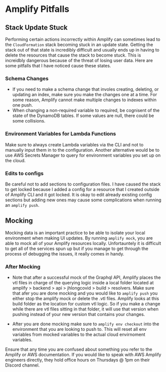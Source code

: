# Amplify Pitfalls

## Stack Update Stuck

Performing certain actions incorrectly within Amplify can sometimes lead to the `CloudFormation` stack becoming stuck in an update state. Getting the stack out of that state is incredibly difficult and usually ends up in having to delete the resources that cause the stack to become stuck. This is increidbly dangerous because of the threat of losing user data. Here are some pitfalls that I have noticed cause these states.

### Schema Changes

- If you need to make a schema change that involes creating, deleting, or updating an index, make sure you make the changes one at a time. For some reason, Amplify cannot make multiple changes to indexes within one push.
- When changing a non-required variable to required, be cognisent of the state of the DynamoDB tables. If some values are null, there could be some collisions.

### Environment Variables for Lambda Functions

Make sure to always create Lambda variables via the CLI and not to manually input them in to the configuration. Another alternative would be to use AWS Secrets Manager to query for environment variables you set up on the cloud.

### Edits to configs

Be careful not to add sections to configuration files. I have caused the stack to get locked because I added a config for a resource that I created outside of Amplify CLI and it got locked. It is okay to edit already existing config sections but adding new ones may cause some complications when running an `amplify push`.

## Mocking

Mocking data is an important practice to be able to isolate your local environment when making UI updates. By running `amplify mock`, you are able to mock all of your Amplify resources locally. Unfortauntely it is difficult to get all of the services spun up but if you manage to get through the process of debugging the issues, it really comes in handy. 

### After Mocking

- Note that after a successful mock of the Graphql API, Amplify places the vtl files in charge of the querying logic inside a local folder located at amplify > backend > api > jhlongcovid > build > resolvers. Make sure that afer you are done mocking and you would like to `amplify push` you either stop the amplify mock or delete the .vtl files. Amplify looks at this build folder as the location for custom vtl logic. So if you make a change while there are vtl files sitting in that folder, it will use that version when pushing instead of your new version that contains your changes.

- After you are done mocking make sure to `amplify env checkout` into the environment that you are looking to push to. This will reset all env variables from mocked variables to the actual cloud envirnoment variables.

Ensure that any time you are confused about something you refer to the Amplify or AWS documentation. If you would like to speak with AWS Amplify engineers directly, they hold office hours on Thursdays @ 1pm on their Discord channel.

